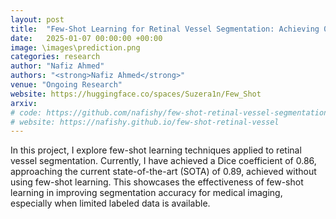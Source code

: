 ```yaml
---
layout: post
title:  "Few-Shot Learning for Retinal Vessel Segmentation: Achieving 0.86 Dice Coefficient"
date:   2025-01-07 00:00:00 +00:00
image: \images\prediction.png
categories: research
author: "Nafiz Ahmed"
authors: "<strong>Nafiz Ahmed</strong>"
venue: "Ongoing Research"
website: https://huggingface.co/spaces/Suzera1n/Few_Shot
arxiv: 
# code: https://github.com/nafishy/few-shot-retinal-vessel-segmentation
# website: https://nafishy.github.io/few-shot-retinal-vessel
---
```

In this project, I explore few-shot learning techniques applied to retinal vessel segmentation. Currently, I have achieved a Dice coefficient of 0.86, approaching the current state-of-the-art (SOTA) of 0.89, achieved without using few-shot learning. This showcases the effectiveness of few-shot learning in improving segmentation accuracy for medical imaging, especially when limited labeled data is available.

